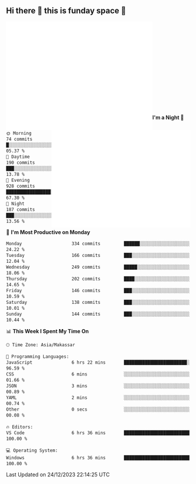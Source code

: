 ## Hi there 👋 this is funday space 🚀

<img align="left" width="400" alt="🌞" src="https://raw.githubusercontent.com/fhasnur/fhasnur/master/general.svg?token=ATQS65TR7ETTG5RLJUDIDBLBN34HE">
<img align="right" width="380" alt="🌞" src="https://raw.githubusercontent.com/fhasnur/fhasnur/master/statistics.svg?token=ATQS65TR7ETTG5RLJUDIDBLBN34HE">

<br><br><br><br><br><br><br><br><br><br><br><br><br><br>

<!--START_SECTION:waka-->
**I'm a Night 🦉** 

```text
🌞 Morning                74 commits          █░░░░░░░░░░░░░░░░░░░░░░░░   05.37 % 
🌆 Daytime                190 commits         ███░░░░░░░░░░░░░░░░░░░░░░   13.78 % 
🌃 Evening                928 commits         █████████████████░░░░░░░░   67.30 % 
🌙 Night                  187 commits         ███░░░░░░░░░░░░░░░░░░░░░░   13.56 % 
```
📅 **I'm Most Productive on Monday** 

```text
Monday                   334 commits         ██████░░░░░░░░░░░░░░░░░░░   24.22 % 
Tuesday                  166 commits         ███░░░░░░░░░░░░░░░░░░░░░░   12.04 % 
Wednesday                249 commits         █████░░░░░░░░░░░░░░░░░░░░   18.06 % 
Thursday                 202 commits         ████░░░░░░░░░░░░░░░░░░░░░   14.65 % 
Friday                   146 commits         ███░░░░░░░░░░░░░░░░░░░░░░   10.59 % 
Saturday                 138 commits         ███░░░░░░░░░░░░░░░░░░░░░░   10.01 % 
Sunday                   144 commits         ███░░░░░░░░░░░░░░░░░░░░░░   10.44 % 
```


📊 **This Week I Spent My Time On** 

```text
🕑︎ Time Zone: Asia/Makassar

💬 Programming Languages: 
JavaScript               6 hrs 22 mins       ████████████████████████░   96.59 % 
CSS                      6 mins              ░░░░░░░░░░░░░░░░░░░░░░░░░   01.66 % 
JSON                     3 mins              ░░░░░░░░░░░░░░░░░░░░░░░░░   00.89 % 
YAML                     2 mins              ░░░░░░░░░░░░░░░░░░░░░░░░░   00.74 % 
Other                    0 secs              ░░░░░░░░░░░░░░░░░░░░░░░░░   00.08 % 

🔥 Editors: 
VS Code                  6 hrs 36 mins       █████████████████████████   100.00 % 

💻 Operating System: 
Windows                  6 hrs 36 mins       █████████████████████████   100.00 % 
```


 Last Updated on 24/12/2023 22:14:25 UTC
<!--END_SECTION:waka-->
